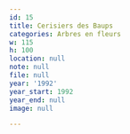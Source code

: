 ```yaml
---
id: 15
title: Cerisiers des Baups
categories: Arbres en fleurs
w: 115
h: 100
location: null
note: null
file: null
year: '1992'
year_start: 1992
year_end: null
image: null

---
```


